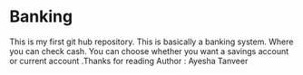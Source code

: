# Banking
This is my first git hub repository. This is basically a banking system. Where you can check cash. You can choose whether you want a savings account or current account .Thanks for reading
Author : Ayesha Tanveer
